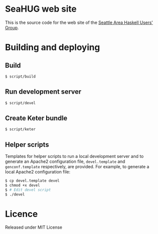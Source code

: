 # SeaHUG web site

This is the source code for the web site of the [Seattle Area Haskell Users'
Group][1].

# Building and deploying

## Build

```bash
$ script/build
```

## Run development server

```bash
$ script/devel
```

## Create Keter bundle

```bash
$ script/keter
```

## Helper scripts

Templates for helper scripts to run a local development server and to generate
an Apache2 configuration file, `devel.template` and `genconf.template`
respectively, are provided. For example, to generate a local Apache2
configuration file:

```bash
$ cp devel.template devel
$ chmod +x devel
$ # Edit devel script
$ ./devel
```

# Licence

Released under MIT License

[1]: http://seattlehaskell.org/

